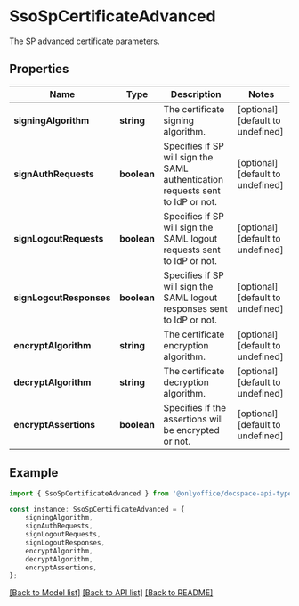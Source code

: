 # SsoSpCertificateAdvanced

The SP advanced certificate parameters.

## Properties

Name | Type | Description | Notes
------------ | ------------- | ------------- | -------------
**signingAlgorithm** | **string** | The certificate signing algorithm. | [optional] [default to undefined]
**signAuthRequests** | **boolean** | Specifies if SP will sign the SAML authentication requests sent to IdP or not. | [optional] [default to undefined]
**signLogoutRequests** | **boolean** | Specifies if SP will sign the SAML logout requests sent to IdP or not. | [optional] [default to undefined]
**signLogoutResponses** | **boolean** | Specifies if SP will sign the SAML logout responses sent to IdP or not. | [optional] [default to undefined]
**encryptAlgorithm** | **string** | The certificate encryption algorithm. | [optional] [default to undefined]
**decryptAlgorithm** | **string** | The certificate decryption algorithm. | [optional] [default to undefined]
**encryptAssertions** | **boolean** | Specifies if the assertions will be encrypted or not. | [optional] [default to undefined]

## Example

```typescript
import { SsoSpCertificateAdvanced } from '@onlyoffice/docspace-api-typescript';

const instance: SsoSpCertificateAdvanced = {
    signingAlgorithm,
    signAuthRequests,
    signLogoutRequests,
    signLogoutResponses,
    encryptAlgorithm,
    decryptAlgorithm,
    encryptAssertions,
};
```

[[Back to Model list]](../README.md#documentation-for-models) [[Back to API list]](../README.md#documentation-for-api-endpoints) [[Back to README]](../README.md)
